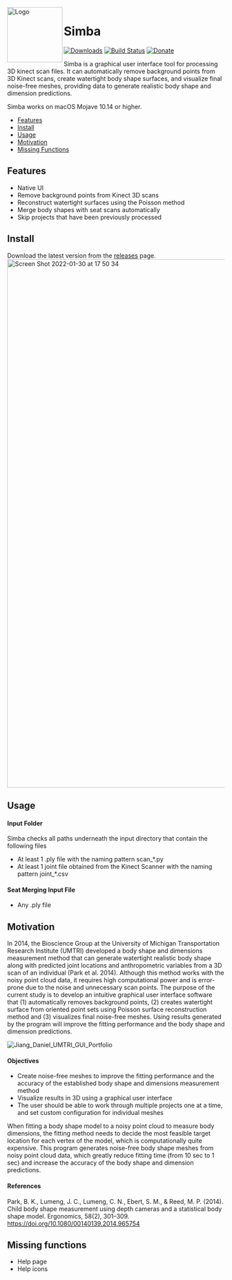 <img width="128px" src="https://user-images.githubusercontent.com/71047773/162661459-faad6b31-1436-47cf-b861-96878cd25a2e.png" alt="Logo" align="left" />

# Simba

[![Downloads](https://img.shields.io/github/downloads/p0deje/Maccy/total.svg)](https://github.com/danieljiang520/Simba)
[![Build Status](https://img.shields.io/bitrise/716921b669780314/master?token=3pMiCb5dpFzlO-7jTYtO3Q)](https://github.com/danieljiang520/Simba)
[![Donate](https://img.shields.io/badge/buy%20me%20a%20coffee-donate-yellow.svg)](https://account.venmo.com/u/Daniel-Jiang-12)

Simba is a graphical user interface tool for processing 3D kinect scan files. It can automatically remove background points from 3D Kinect scans, create watertight body shape surfaces, and visualize final noise-free meshes, providing data to generate realistic body shape and dimension predictions.

Simba works on macOS Mojave 10.14 or higher.

* [Features](#features)
* [Install](#install)
* [Usage](#usage)
* [Motivation](#motivation)
* [Missing Functions](#missing-functions)

## Features
* Native UI
* Remove background points from Kinect 3D scans
* Reconstruct watertight surfaces using the Poisson method
* Merge body shapes with seat scans automatically
* Skip projects that have been previously processed

## Install
Download the latest version from the [releases](https://github.com/danieljiang520/UMTRI_3D_Scan_Processing/releases) page.
<img width="1224" alt="Screen Shot 2022-01-30 at 17 50 34" src="https://user-images.githubusercontent.com/71047773/151721252-e802b988-ec4e-4679-8beb-d805aa64b88c.png">

## Usage
#### Input Folder
Simba checks all paths underneath the input directory that contain the following files
* At least 1 .ply file with the naming pattern scan_*.py
* At least 1 joint file obtained from the Kinect Scanner with the naming pattern joint_*.csv

#### Seat Merging Input File
* Any .ply file

## Motivation
In 2014, the Bioscience Group at the University of Michigan Transportation Research Institute (UMTRI) developed a body shape and dimensions measurement method that can generate watertight realistic body shape along with predicted joint locations and anthropometric variables from a 3D scan of an individual (Park et al. 2014). Although this method works with the noisy point cloud data, it requires high computational power and is error-prone due to the noise and unnecessary scan points. The purpose of the current study is to develop an intuitive graphical user interface software that (1) automatically removes background points, (2) creates watertight surface from oriented point sets using Poisson surface reconstruction method and (3) visualizes final noise-free meshes. Using results generated by the program will improve the fitting performance and the body shape and dimension predictions.

![Jiang_Daniel_UMTRI_GUI_Portfolio](https://user-images.githubusercontent.com/71047773/178681186-dea9a604-2174-489d-afd1-8cb19f41fbd6.jpg)

#### Objectives
* Create noise-free meshes to improve the fitting performance and the accuracy of the established body shape and dimensions measurement method
* Visualize results in 3D using a graphical user interface
* The user should be able to work through multiple projects one at
a time, and set custom configuration for individual meshes

When fitting a body shape model to a noisy point cloud to measure body dimensions, the fitting method needs to decide the most feasible target location for each vertex of the model, which is computationally quite expensive. This program generates noise-free body shape meshes from noisy point cloud data, which greatly reduce fitting time (from 10 sec to 1 sec) and increase the accuracy of the body shape and dimension predictions.

#### References
Park, B. K., Lumeng, J. C., Lumeng, C. N., Ebert, S. M., & Reed, M. P. (2014). Child body shape measurement using depth cameras and a statistical body shape model. Ergonomics, 58(2), 301–309. https://doi.org/10.1080/00140139.2014.965754

## Missing functions
- Help page
- Help icons
